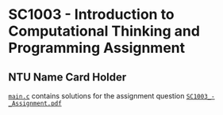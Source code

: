 # SC1003 - Introduction to Computational Thinking and Programming Assignment

## NTU Name Card Holder

[`main.c`](/main.c) contains solutions for the assignment question [`SC1003_-_Assignment.pdf`](/SC1003_-_Assignment.pdf)
